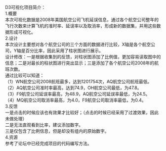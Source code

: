 D3可视化项目简介：\
1.概要\
本次可视化数据是2008年美国航空公司飞机延误信息，通过各个航空公司整年的飞行次数来计算飞机的准时率、延误率以及取消率，形成新的数据集，并用这些数据形成可视化。\
2.设计\
本次设计主要想对各个航空公司的三个方面的数据进行比较，X轴是各个航空公司，Y轴是百分比率，因此采用了柱状图进行展示。\
设计修改：一是根据收集到的反馈，对柱状图添加了比例值，更加容易读取图中的信息；二是对最长的柱状图进行突出显示；三是添加了各个航空公司2008年的航班次数。\
通过比较可以知道：\
（1）WN航空公司2008航班最多，达到1201754次，AQ航空公司航班最低。\
（2）AQ航空公司准时率最高，达到74.9，OH航空公司最低，为47.8。\
（3）F9航空公司延误率最高，为48.9，AQ航空公司延误率最低，为24.5。\
（4）MQ航空公司取消率最高，为4.0，F9航空公司取消率最低，为0.4。\
3.反馈\
一是点击的时候应该也有效果才比较好；（点击的时候已经采用了过渡效果，因此未做处理）\
二是无法直观看到比率，建议添加数字。\
三是仅包含了比例信息，但是却没有组内的原始数字。\
4.资源\
参考了论坛中已经完成项目的代码编写方法。
